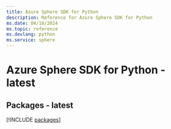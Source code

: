 ```yaml
---
title: Azure Sphere SDK for Python
description: Reference for Azure Sphere SDK for Python
ms.date: 04/18/2024
ms.topic: reference
ms.devlang: python
ms.service: sphere
---
```

# Azure Sphere SDK for Python - latest
## Packages - latest
[!INCLUDE [packages](sphere-index.md)]